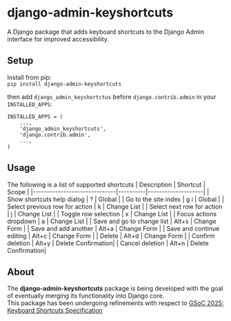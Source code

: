 # django-admin-keyshortcuts
A Django package that adds keyboard shortcuts to the Django Admin interface for improved accessibility.  

## Setup
Install from pip:  
`pip install django-admin-keyshortcuts`

then add `django_admin_keyshortctus` before `django.contrib.admin` in your `INSTALLED_APPS`:

```
INSTALLED_APPS = (
    ...,
    'django_admin_keyshortcuts',
    'django.contrib.admin', 
    ...,
)
```

## Usage
The following is a list of supported shortcuts
| Description                   | Shortcut | Scope              |
|------------------------------|----------|--------------------|
| Show shortcuts help dialog             | ?        | Global             |
| Go to the site index         | g i      | Global             |
| Select previous row for action | k      | Change List        |
| Select next row for action   | j        | Change List        |
| Toggle row selection         | x        | Change List        |
| Focus actions dropdown       | a        | Change List        |
| Save and go to change list   | Alt+s    | Change Form        |
| Save and add another         | Alt+a    | Change Form        |
| Save and continue editing    | Alt+c    | Change Form        |
| Delete                       | Alt+d    | Change Form        |
| Confirm deletion             | Alt+y    | Delete Confirmation|
| Cancel deletion              | Alt+n    | Delete Confirmation|

## About
The **django-admin-keyshortcuts** package is being developed with the goal of eventually merging its functionality into Django core.  
This package has been undergoing refinements with respect to [GSoC 2025: Keyboard Shortcuts Specification](https://docs.google.com/document/d/1sFyl53B4IPWpYX7Q0vJYaNiCaJbe3Ym3_m1Dgk_gmr8/)